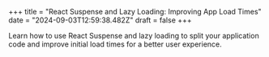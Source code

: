 +++
title = "React Suspense and Lazy Loading: Improving App Load Times"
date = "2024-09-03T12:59:38.482Z"
draft = false
+++

  Learn how to use React Suspense and lazy loading to split your application code and improve initial load times for a better user experience.
        